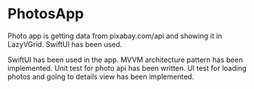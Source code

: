 # PhotosApp
 Photo app is getting data from pixabay.com/api and showing it in LazyVGrid. SwiftUI has been used. 
 
SwiftUI has been used in the app.
MVVM architecture pattern has been implemented.
Unit test for photo api has been written.
UI test for loading photos and going to details view has been implemented.
